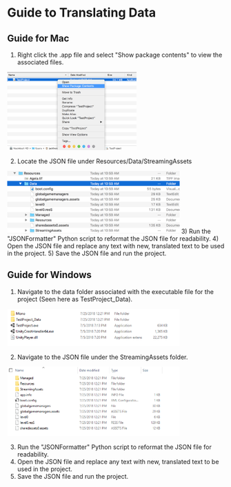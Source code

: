 # Guide to Translating Data
## Guide for Mac
1) Right click the .app file and select "Show package contents" to view the associated files.<br>
<img src="images/showpackage.png" width="300px"/>

2) Locate the JSON file under Resources/Data/StreamingAssets
<img src="images/resources.png" width="400px"/>
3) Run the "JSONFormatter" Python script to reformat the JSON file for readability.
4) Open the JSON file and replace any text with new, translated text to be used in the project.
5) Save the JSON file and run the project.


## Guide for Windows
1) Navigate to the data folder associated with the executable file for the project (Seen here as TestProject_Data).
<img src="images/windows1.png" width="400px"/>

2) Navigate to the JSON file under the StreamingAssets folder.
<img src="images/windows2.png" width="400px"/>

3) Run the "JSONFormatter" Python script to reformat the JSON file for readability.
4) Open the JSON file and replace any text with new, translated text to be used in the project.
5) Save the JSON file and run the project.

